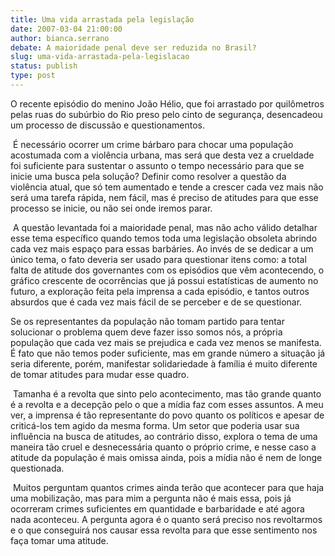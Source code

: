 ```yaml
---
title: Uma vida arrastada pela legislação
date: 2007-03-04 21:00:00
author: bianca.serrano
debate: A maioridade penal deve ser reduzida no Brasil?
slug: uma-vida-arrastada-pela-legislacao
status: publish 
type: post
---
```


O recente episódio do menino João Hélio, que foi arrastado por quilômetros pelas ruas do subúrbio do Rio preso pelo cinto de segurança, desencadeou um processo de discussão e questionamentos.


 É necessário ocorrer um crime bárbaro para chocar uma população acostumada com a violência urbana, mas será que desta vez a crueldade foi suficiente para sustentar o assunto o tempo necessário para que se inicie uma busca pela solução? Definir como resolver a questão da violência atual, que só tem aumentado e tende a crescer cada vez mais não será uma tarefa rápida, nem fácil, mas é preciso de atitudes para que esse processo se inicie, ou não sei onde iremos parar.


 A questão levantada foi a maioridade penal, mas não acho válido detalhar esse tema específico quando temos toda uma legislação obsoleta abrindo cada vez mais espaço para essas barbáries. Ao invés de se dedicar a um único tema, o fato deveria ser usado para questionar itens como: a total falta de atitude dos governantes com os episódios que vêm acontecendo, o gráfico crescente de ocorrências que já possui estatísticas de aumento no futuro, a exploração feita pela imprensa a cada episódio, e tantos outros absurdos que é cada vez mais fácil de se perceber e de se questionar. 


Se os representantes da população não tomam partido para tentar solucionar o problema quem deve fazer isso somos nós, a própria população que cada vez mais se prejudica e cada vez menos se manifesta. É fato que não temos poder suficiente, mas em grande número a situação já seria diferente, porém, manifestar solidariedade à família é muito diferente de tomar atitudes para mudar esse quadro. 


 Tamanha é a revolta que sinto pelo acontecimento, mas tão grande quanto é a revolta e a decepção pelo o que a mídia faz com esses assuntos. A meu ver, a imprensa é tão representante do povo quanto os políticos e apesar de criticá-los tem agido da mesma forma. Um setor que poderia usar sua influência na busca de atitudes, ao contrário disso, explora o tema de uma maneira tão cruel e desnecessária quanto o próprio crime, e nesse caso a atitude da população é mais omissa ainda, pois a mídia não é nem de longe questionada.


 Muitos perguntam quantos crimes ainda terão que acontecer para que haja uma mobilização, mas para mim a pergunta não é mais essa, pois já ocorreram crimes suficientes em quantidade e barbaridade e até agora nada aconteceu. A pergunta agora é o quanto será preciso nos revoltarmos e o que conseguirá nos causar essa revolta para que esse sentimento nos faça tomar uma atitude.


